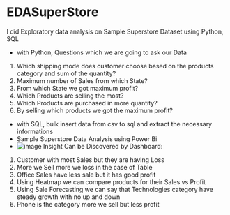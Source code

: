 # EDASuperStore
I did Exploratory data analysis on Sample Superstore Dataset using Python, SQL

- with Python, Questions which we are going to ask our Data
1. Which shipping mode does customer choose based on the products category and sum of the quantity?
2. Maximum number of Sales from which State?
3. From which State we got maximum profit?
4. Which Products are selling the most?
5. Which Products are purchased in more quantity?
6. By selling which products we got the maximum profit?


- with  SQL, bulk insert data from csv to sql and extract the necessary informations
- Sample Superstore Data Analysis using Power Bi
- ![image](https://user-images.githubusercontent.com/71776513/187407806-a2aa88cf-b63f-4826-a8b4-9576abff42be.png)
Insight Can be Discovered by Dashboard:
1. Customer with most Sales but they are having Loss
2. More we Sell more we loss in the case of Table
3. Office Sales have less sale but it has good profit
4. Using Heatmap we can compare products for their Sales vs Profit
5. Using Sale Forecasting we can say that Technologies category have steady growth with no up and down
6. Phone is the category more we sell but less profit

